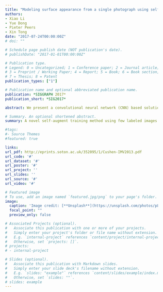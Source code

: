 ```yaml
---
title: "Modeling surface appearance from a single photograph using self-augmented convolutional neural networks"
authors:
- Xiao Li
- Yue Dong
- Pieter Peers
- Xin Tong
date: "2017-07-24T00:00:00Z"
# doi: ""

# Schedule page publish date (NOT publication's date).
# publishDate: "2017-01-01T00:00:00Z"

# Publication type.
# Legend: 0 = Uncategorized; 1 = Conference paper; 2 = Journal article;
# 3 = Preprint / Working Paper; 4 = Report; 5 = Book; 6 = Book section;
# 7 = Thesis; 8 = Patent
publication_types: ["1"]

# Publication name and optional abbreviated publication name.
publication: *SIGGRAPH 2017*
publication_short: *SIG2017*

abstract: We present a convolutional neural network (CNN) based solution for modeling physically plausible spatially varying surface reflectance functions (SVBRDF) from a single photograph of a planar material sample under unknown natural illumination. Gathering a sufficiently large set of labeled training pairs consisting of photographs of SVBRDF samples and corresponding reflectance parameters, is a difficult and arduous process. To reduce the amount of required labeled training data, we propose to leverage the appearance information embedded in unlabeled images of spatially varying materials to self-augment the training process. Starting from an initial approximative network obtained from a small set of labeled training pairs, we estimate provisional model parameters for each unlabeled training exemplar. Given this provisional reflectance estimate, we then synthesize a novel temporary labeled training pair by rendering the exact corresponding image under a new lighting condition. After refining the network using these additional training samples, we re-estimate the provisional model parameters for the unlabeled data and repeat the self-augmentation process until convergence. We demonstrate the efficacy of the proposed network structure on spatially varying wood, metals, and plastics, as well as thoroughly validate the effectiveness of the self-augmentation training process.

# Summary. An optional shortened abstract.
summary: A novel self-augment training method using few labeled images and large number of unlabeled images for appearance modeling from a single image.

#tags:
#- Source Themes
#featured: true

links:
url_pdf: http://eprints.soton.ac.uk/352095/1/Cushen-IMV2013.pdf
url_code: '#'
url_dataset: '#'
url_poster: '#'
url_project: ''
url_slides: ''
url_source: '#'
url_video: '#'

# Featured image
# To use, add an image named `featured.jpg/png` to your page's folder. 
image:
  caption: 'Image credit: [**Unsplash**](https://unsplash.com/photos/pLCdAaMFLTE)'
  focal_point: ""
  preview_only: false

# Associated Projects (optional).
#   Associate this publication with one or more of your projects.
#   Simply enter your project's folder or file name without extension.
#   E.g. `internal-project` references `content/project/internal-project/index.md`.
#   Otherwise, set `projects: []`.
# projects:
# - internal-project

# Slides (optional).
#   Associate this publication with Markdown slides.
#   Simply enter your slide deck's filename without extension.
#   E.g. `slides: "example"` references `content/slides/example/index.md`.
#   Otherwise, set `slides: ""`.
# slides: example
---
```

<!-- 
{{% alert note %}}
Click the *Cite* button above to demo the feature to enable visitors to import publication metadata into their reference management software.
{{% /alert %}}

{{% alert note %}}
Click the *Slides* button above to demo Academic's Markdown slides feature.
{{% /alert %}} -->

<!-- Supplementary notes can be added here, including [code and math](https://sourcethemes.com/academic/docs/writing-markdown-latex/). -->

